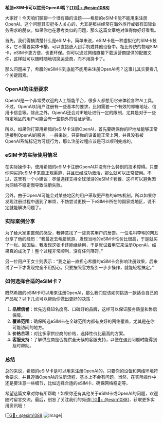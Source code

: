 **希腊eSIM卡可以註冊OpenAI嗎？[[TG💪+ @esim1088](https://t.me/s/esim1088)]**

大家好！今天咱们聊聊一个很有趣的话题——希腊的eSIM卡能不能用来注册OpenAI。这个问题其实挺多人关心的，尤其是那些经常在海外旅行或者有国际业务需求的朋友。如果你也在思考类似的问题，那么这篇文章绝对值得你好好看看。

首先，我们得搞清楚什么是eSIM卡。简单来说，eSIM卡是一种虚拟化的SIM卡技术，它不需要实体卡槽，可以直接嵌入到手机或其他设备中。相比传统的物理SIM卡，eSIM卡更方便，也更环保。你可以通过网络直接下载运营商提供的配置文件，这样就可以随时随地切换运营商，而不用换卡了。

那么问题来了，希腊的eSIM卡到底能不能用来注册OpenAI呢？这事儿其实要看几个关键因素。

### OpenAI的注册要求

OpenAI是一个非常受欢迎的人工智能平台，很多人都想用它来体验各种AI工具。不过，OpenAI对用户注册有一些基本的要求，比如需要一个有效的邮箱地址、信用卡信息等。除此之外，OpenAI还会对IP地址进行一定的限制，尤其是对于一些特定地区的用户可能会有一些额外的验证步骤。

所以，如果你打算用希腊的eSIM卡注册OpenAI，首先要确保你的IP地址能够正常连接到OpenAI的服务。一般来说，只要你的设备能正常上网，并且没有被OpenAI系统标记为可疑行为，那么注册过程应该是可以顺利完成的。

### eSIM卡的实际使用情况

在实际操作中，使用希腊的eSIM卡注册OpenAI并没有什么特别的技术障碍。只要你购买的eSIM卡来自正规渠道，并且已经成功激活，那么就可以正常使用。不过，这里有一个小建议：尽量选择支持全球漫游的eSIM卡套餐，这样可以避免因为网络不稳定而导致注册失败。

另外，由于OpenAI可能会对某些地区的用户采取更严格的审核机制，所以如果你发现注册过程中遇到了麻烦，不妨尝试更换一下eSIM卡所在的国家或地区，说不定就能解决问题了。

### 实际案例分享

为了给大家更直观的感受，我特意找了一些真实用户的反馈。一位名叫李明的网友分享了他的经历：“我最近去希腊旅游，发现当地的eSIM卡性价比很高，于是就买了一张。回国后，我发现这张卡还能继续用，于是就试着用它来注册OpenAI。结果真的成功了！整个过程非常顺利，没有任何阻碍。”

另一位用户王女士则表示：“我之前一直担心希腊的eSIM卡会影响注册效果，后来试了一下才发现完全不用担心。只要按照官方指引一步步操作，就能轻松搞定。”

### 如何选择合适的eSIM卡？

既然希腊的eSIM卡可以用来注册OpenAI，那么我们应该如何挑选一款适合自己的产品呢？以下几点可以帮助你做出更好的决策：

1. **品牌信誉**：优先选择知名度高、口碑好的品牌，这样可以保证服务质量和售后保障。
2. **覆盖范围**：确保所选eSIM卡在全球范围内都有良好的网络覆盖，尤其是在你可能访问的地方。
3. **价格合理**：对比多家供应商的价格，选择性价比最高的方案。
4. **客服支持**：了解供应商是否提供全天候的客服支持，以便在遇到问题时能得到及时帮助。

### 总结

总的来说，希腊的eSIM卡是可以用来注册OpenAI的。只要你的设备和网络环境符合要求，并且遵循OpenAI的注册流程，基本上不会有问题。当然，在实际操作中还是要注意一些细节，比如选择合适的eSIM卡、确保网络稳定等。

希望这篇文章对你有所帮助！如果你还有其他关于eSIM卡或OpenAI的问题，欢迎随时留言交流。最后，别忘了关注我们的频道[[TG💪+ @esim1088](https://t.me/s/esim1088)]，获取更多实用资讯哦！

[[TG💪+ @esim1088](https://t.me/s/esim1088) ![Image](https://i.postimg.cc/4NQfJmqS/Snipaste-2025-05-13-00-14-12.png)]